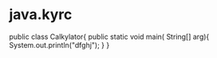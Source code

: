 # java.kyrc
public class Calkylator{
             public static void main( String[] arg){
                  System.out.println("dfghj");
}
}
